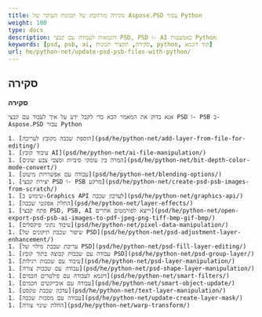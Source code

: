 ```yaml
---
title: סקירה מורחבת של תכונות העיקר של Aspose.PSD עבור Python
weight: 100
type: docs
description: דוגמאות לעבודה עם קבצי PSD, PSD ו- AI באמצעות Python
keywords: [psd, psb, ai, סקירה, תקציר תכונות, python, קוד דוגמא]
url: he/python-net/update-psd-psb-files-with-python/
---
```


## **סקירה**

**סקירה**

    אנא בדוק את המאמר הבא כדי לקבל ידע על איך לעבוד עם קבצי PSD ו- PSB ב- Aspose.PSD עבור Python

    1. [הוספת שכבה מקובץ לעריכה](psd/he/python-net/add-layer-from-file-for-editing/)
    1. [עיבוד קובץ AI](psd/he/python-net/ai-file-manipulation/)
    1. [המרה בין עומקי סיביות ומצבי צבע שונים](psd/he/python-net/bit-depth-color-mode-convert/)
    1. [עבודה עם אפשרויות מיעוט](psd/he/python-net/blending-options/)
    1. [יצירת קבצי PSD ו- PSB מרקע](psd/he/python-net/create-psd-psb-images-from-scratch/)
    1. [שימוש ב-Graphics API לעדכון שכבה](psd/he/python-net/graphics-api/)
    1. [החלת אפקטי שכבה](psd/he/python-net/layer-effects/)
    1. [פתח קבצי PSD, PSB, AI וייצא לפורמטים אחרים](psd/he/python-net/open-export-psd-psb-ai-images-to-pdf-jpeg-png-tiff-bmp-gif-bmp/)
    1. [עיבוד נתוני פיקסלים](psd/he/python-net/pixel-data-manipulation/)
    1. [שיפור שכבת תיקונים של PSD](psd/he/python-net/psd-adjustment-layer-enhancement/)
    1. [עריכת שכבת מילוי של PSD](psd/he/python-net/psd-fill-layer-editing/)
    1. [עבודה עם שכבות קבוצה בתוך קובץ PSD](psd/he/python-net/psd-group-layer/)
    1. [עיבוד עם שכבות רגילות](psd/he/python-net/psd-layer-manipulation/)
    1. [עבודה עם שכבות צורה](psd/he/python-net/psd-shape-layer-manipulation/)
    1. [דוגמא לעבודה עם פילטרים חכמים](psd/he/python-net/smart-filters/)
    1. [עבודה עם אובייקטים חכמים](psd/he/python-net/smart-object-update/)
    1. [עדכון שכבת טקסט](psd/he/python-net/text-layer-manipulation/)
    1. [עבודה עם מסכות שכבה](psd/he/python-net/update-create-layer-mask/)
    1. [החלת שינוי צורה](psd/he/python-net/warp-transform/)
